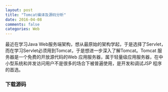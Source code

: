 ```yaml
---
layout: post
title: "Tomcat编译及源码分析"
date: 2016-04-08
comments: false
categories: Web
---
```


最近在学习Java Web服务端架构，想从最原始的架构学起，于是选择了Servlet，而在学习Servlet必须用到Tomcat，于是想进一步深入了解Tomcat。Tomcat 服务器是一个免费的开放源代码的Web 应用服务器，属于轻量级应用服务器，在中小型系统和并发访问用户不是很多的场合下被普遍使用，是开发和调试JSP 程序的首选。

### 下载源码